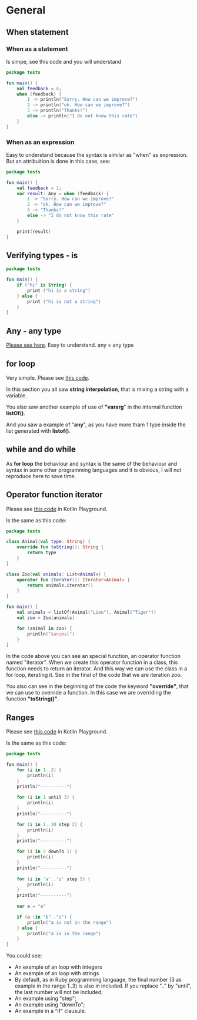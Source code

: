 # General


## When statement


### When as a statement

Is simpe, see this code and you will understand

```kotlin
package tests

fun main() {
    val feedback = 4;
    when (feedback) {    
        1 -> println("Sorry. How can we improve?")
        2 -> println("ok. How can we improve?")
        3 -> println("Thanks!")
        else -> println("I do not know this rate")
    }
}
```

### When as an expression

Easy to understand because the syntax is similar as "when" as expression. But an attribuition is done in this case, see:

```kotlin
package tests

fun main() {
    val feedback = 1;
    var result: Any = when (feedback) {    
        1 -> "Sorry. How can we improve?"
        2 -> "ok. How can we improve?"
        3 -> "Thanks!"
        else -> "I do not know this rate"
    }

    print(result)
}
```


## Verifying types - is

```kotlin
package tests

fun main() {
    if ("hi" is String) {
        print ("hi is a string")
    } else {
        print ("hi is not a string")
    }
}
```

## Any - any type

[Please see here](https://pl.kotl.in/gM0GHOkMQ"). Easy to understand. any = any type


## for loop

Very simple. Please see [this code](https://pl.kotl.in/qylf7Yhi6).

In this section you all saw **string interpolation**, that is mixing a string with a variable.

You also saw another example of use of **"vararg**" in the internal function **listOf()**.

And you saw a example of "**any**", as you have more tham 1 type inside the list generated with **listof()**.


## while and do while

As **for loop** the behaviour and syntax is the same of the behaviour and syntax in some other programming languages and it is obvious, I will not reproduce here to save time.


## Operator function iterator

Please see [this code](https://pl.kotl.in/1RTRsNJzf) in Kotlin Playground.

Is the same as this code:
```kotlin
package tests

class Animal(val type: String) {
    override fun toString(): String {
        return type
    }
}

class Zoo(val animals: List<Animal>) {
    operator fun iterator(): Iterator<Animal> {
        return animals.iterator()
    }
}

fun main() {
    val animals = listOf(Animal("Lion"), Animal("Tiger"))
    val zoo = Zoo(animals)

    for (animal in zoo) {
        println("$animal")
    }
}
```

In the code above you can see an special function, an operator function named "iterator". When we create this operator function in a class, this function needs to return an iterator. And this way we can use the class in a for loop, iterating it. See in the final of the code that we are iteration zoo.

You also can see in the beginning of the code the keyword **"override"**, that we can use to override a function. In this case we are overriding the function **"toString()"**.


## Ranges

Please see [this code](https://pl.kotl.in/iIN8ocYRY) in Kotlin Playground.

Is the same as this code:

```kotlin
package tests

fun main() {
    for (i in 1..3) {
        println(i)
    }
    println("----------")
    
    for (i in 1 until 3) {
        println(i)
    }
    println("----------")    

    for (i in 1..10 step 2) {
        println(i)
    }
    println("----------")     

    for (i in 3 downTo 1) {
        println(i)
    }
    println("----------")
    
    for (i in 'a'..'z' step 5) {
        println(i)
    }
    println("----------")        
    
    var a = "a"

    if (a !in "b".."z") {
        println("a is not in the range")
    } else {
        println("a is in the range")
    }
}
```

You could see:

- An example of an loop with integers
- An example of an loop with strings
- By default, as in Ruby programming language, the final number (3 as example in the range 1..3) is also in included. If you replace ".." by "until", the last number will not be included;
- An example using "step";
- An example using "downTo";
- An example in a "if" clausule.